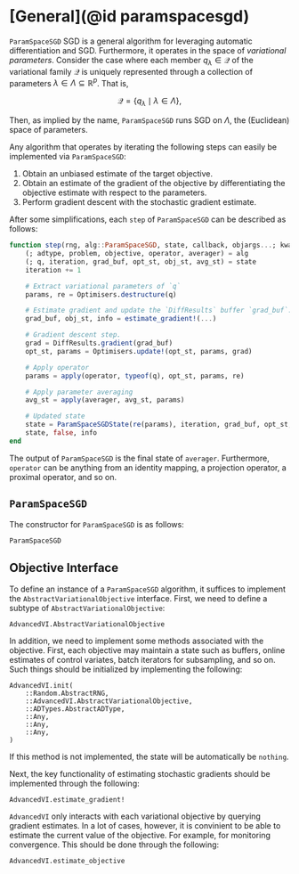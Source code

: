 
# [General](@id paramspacesgd)

`ParamSpaceSGD` SGD is a general algorithm for leveraging automatic differentiation and SGD.
Furthermore, it operates in the space of *variational parameters*.
Consider the case where each member $q_{\lambda} \in \mathcal{Q}$ of the variational family $\mathcal{Q}$ is uniquely represented through a collection of parameters $\lambda \in \Lambda \subseteq \mathbb{R}^p$. 
That is,

```math
\mathcal{Q} = \{q_{\lambda} \mid \lambda \in \Lambda \},
```
Then, as implied by the name, `ParamSpaceSGD` runs SGD on $\Lambda$, the (Euclidean) space of parameters.

Any algorithm that operates by iterating the following steps can easily be implemented via  `ParamSpaceSGD`:

1. Obtain an unbiased estimate of the target objective.
2. Obtain an estimate of the gradient of the objective by differentiating the objective estimate with respect to the parameters.
3. Perform gradient descent with the stochastic gradient estimate.

After some simplifications, each `step` of `ParamSpaceSGD` can be described as follows:

```julia
function step(rng, alg::ParamSpaceSGD, state, callback, objargs...; kwargs...)
    (; adtype, problem, objective, operator, averager) = alg
    (; q, iteration, grad_buf, opt_st, obj_st, avg_st) = state
    iteration += 1

    # Extract variational parameters of `q`
    params, re = Optimisers.destructure(q)

    # Estimate gradient and update the `DiffResults` buffer `grad_buf`.
    grad_buf, obj_st, info = estimate_gradient!(...)

    # Gradient descent step.
    grad = DiffResults.gradient(grad_buf)
    opt_st, params = Optimisers.update!(opt_st, params, grad)

    # Apply operator
    params = apply(operator, typeof(q), opt_st, params, re)

    # Apply parameter averaging
    avg_st = apply(averager, avg_st, params)

    # Updated state
    state = ParamSpaceSGDState(re(params), iteration, grad_buf, opt_st, obj_st, avg_st)
    state, false, info
end
```
The output of `ParamSpaceSGD` is the final state of `averager`.
Furthermore, `operator` can be anything from an identity mapping, a projection operator, a proximal operator, and so on.

## `ParamSpaceSGD`
The constructor for `ParamSpaceSGD` is as follows:

```@docs
ParamSpaceSGD
```

## Objective Interface

To define an instance of a `ParamSpaceSGD` algorithm, it suffices to implement the `AbstractVariationalObjective` interface.
First, we need to define a subtype of `AbstractVariationalObjective`:

```@docs
AdvancedVI.AbstractVariationalObjective
```

In addition, we need to implement some methods associated with the objective.
First, each objective may maintain a state such as buffers, online estimates of control variates, batch iterators for subsampling, and so on.
Such things should be initialized by implementing the following:

```@docs
AdvancedVI.init(
    ::Random.AbstractRNG,
    ::AdvancedVI.AbstractVariationalObjective,
    ::ADTypes.AbstractADType,
    ::Any,
    ::Any,
    ::Any,
)
```
If this method is not implemented, the state will be automatically be `nothing`.

Next, the key functionality of estimating stochastic gradients should be implemented through the following:

```@docs
AdvancedVI.estimate_gradient!
```

`AdvancedVI` only interacts with each variational objective by querying gradient estimates.
In a lot of cases, however, it is convinient to be able to estimate the current value of the objective.
For example, for monitoring convergence.
This should be done through the following:

```@docs
AdvancedVI.estimate_objective
```
